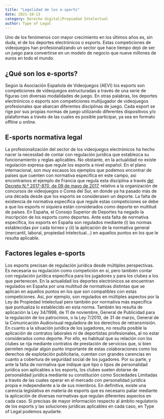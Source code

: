 ```yaml
---
title: "Legalidad de los e-sports"
date: 2021-10-13
category: Derecho digital|Propiedad Intelectual
author: Type of Legal
---
```


Uno de los fenómenos con mayor crecimiento en los últimos años es, sin duda, el de los deportes electrónicos o esports. Estas competiciones de videojuegos han profesionalizando un sector que hace tiempo dejó de ser un juego para convertirse en un modelo de negocio que nueve millones de euros en todo el mundo.

**¿Qué son los e-sports?**
--------------------------

Según la Asociación Española de Videojuegos (AEVI) los esports son competiciones de videojuegos estructuradas a través de una serie de figuras con diversas modalidades de juego. En otras palabras, los deportes electrónicos o esports son competiciones multijugador de videojuegos profesionales que abarcan diferentes disciplinas de juego. Cada esport se rige por sus propias normas de juego utilizando diferentes dispositivos y/o plataformas a través de las cuales es posible participar, ya sea en formato offline u online.

**E-sports normativa legal**
----------------------------

La profesionalización del sector de los videojuegos electrónicos ha hecho nacer la necesidad de contar con regulación jurídica que establezca su funcionamiento y reglas aplicables. No obstante, en la actualidad no existe regulación expresa que regule los esports a nivel español. En el plano internacional, son muy escasos los ejemplos que podemos encontrar de países que cuenten con normativa específica en este campo, así encontramos el ejemplo de Francia que regula esta disciplina a través [del Decreto N.º 2017-870, de 09 de mayo de 2017](https://www.legifrance.gouv.fr/jorf/id/JORFTEXT000034633479), relativo a la organización de concursos de videojuegos o Corea del Sur, en donde ya ha pasado más de una década desde que los esports se considerasen un deporte. La falta de existencia de normativa específica que regule estas competiciones se debe a que los esports ni siquiera están considerados como deporte en multitud de países. En España, el Consejo Superior de Deportes ha negado la inscripción de los esports como deportes. Ante esta falta de normativa específica, los esports en España son regulados mediante (i) las normas establecidas por cada torneo y (ii) la aplicación de la normativa general (mercantil, laboral, propiedad intelectual…) en aquellos puntos en los que le resulta aplicable.

**Factores** **legales e-sports**
---------------------------------

Los esports precisan de regulación jurídica desde múltiples perspectivas. Es necesaria su regulación como competición en sí, pero también contar con regulación jurídica específica para los jugadores y para los clubes a los que pertenecen. En la actualidad los deportes electrónicos se encuentran regulados en España por una multitud de normativas distintas que se aplican en aquellos puntos en los que son compatibles con estas competiciones. Así, por ejemplo, son regulados en múltiples aspectos por la Ley de Propiedad Intelectual pero también por normativa más específica que puntualiza lo establecido en esta norma. También les resulta de aplicación la Ley 34/1998, de 11 de noviembre, General de Publicidad para la regulación de los patrocinios, o la Ley 7/2010, de 31 de marzo, General de la Comunicación Audiovisual reguladora de los derechos de retransmisión. En cuanto a la situación jurídica de los jugadores, no resulta posible la aplicación de contratos laborales ni de deportistas profesionales, al no estar considerados como deporte. Por ello, es habitual que su relación con los clubes se rija mediante contratos de prestación de servicios que, si bien permiten regular algún punto importante de estas colaboraciones como los derechos de explotación publicitaria, cuentan con grandes carencias en cuanto a cobertura de seguridad social de los jugadores. Por su parte, y ante la falta de normativa que indique que tipo o tipos de personalidad jurídica son aplicables a los esports, los clubes suelen dotarse de personalidad jurídica mediante su constitución como Sociedades Limitadas a través de las cuales operar en el mercado con personalidad jurídica propia e independiente a la de sus miembros. En definitiva, existe una carencia legislativa en materia de esports que es necesario paliar mediante la aplicación de diversas normativas que regulan diferentes aspectos en cada caso. Si precisas de mayor información respecto al ámbito regulatorio de los esports y las soluciones jurídicas aplicables en cada caso, en Type of Legal podemos ayudarte.
